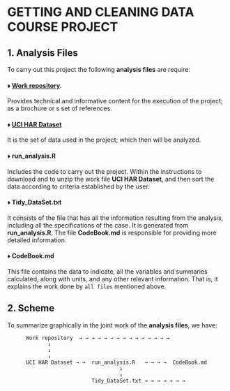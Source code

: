 # **GETTING AND CLEANING DATA COURSE PROJECT**

## 1. Analysis Files
   To carry out this project the following **analysis files** are require:

#### ♦ [Work repository](http://archive.ics.uci.edu/ml/datasets/Human+Activity+Recognition+Using+Smartphones).
   Provides technical and informative content for the execution of the project; as a brochure or s set of references.

#### ♦ [UCI HAR Dataset](https://d396qusza40orc.cloudfront.net/getdata%2Fprojectfiles%2FUCI%20HAR%20Dataset.zip)
   It is the set of data used in the project; which then will be analyzed.

#### ♦ run_analysis.R
   Includes the code to carry out the project. Within the instructions to download and to unzip the work file **UCI HAR Dataset**, and then 
   sort the data according to criteria established by the user.

#### ♦ Tidy_DataSet.txt
   It consists of the file that has all the information resulting from the analysis, including all the specifications of the case. It is generated
   from **run_analysis.R**. The file **CodeBook.md** is responsible for providing more detailed information.

#### ♦ CodeBook.md
   This file contains the data to indicate, all the variables and summaries calculated, along with units, and any other
   relevant information. That is, it explains the work done by `all files` mentioned above.

## 2. Scheme
   To summarize graphically in the joint work of the **analysis files**, we have:

          Work repository  → → → → → → → → → → → → → → →
                 ↓                                              
                 ↓                                              
                 ↓                                              
          UCI HAR Dataset → →  run_analysis.R   → → → →  CodeBook.md
                                        ↓                       
                                        ↓                       
                               Tidy_DataSet.txt → → → → → → →

